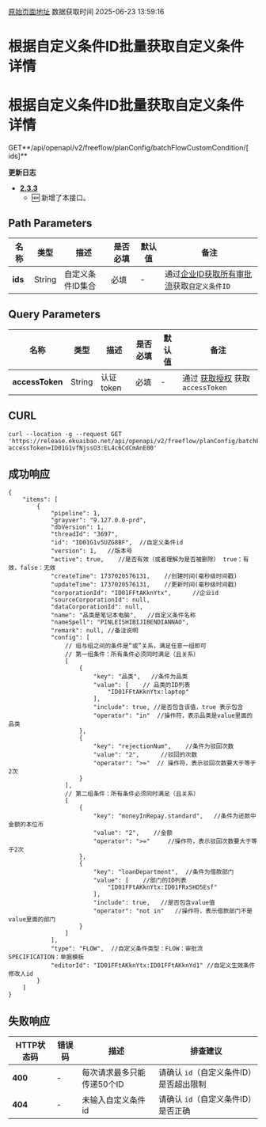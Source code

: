 [原始页面地址](https://docs.ekuaibao.com/docs/open-api/flows/get-Flowcustomcondition-details)
数据获取时间 2025-06-23 13:59:16

# 根据自定义条件ID批量获取自定义条件详情

# 根据自定义条件ID批量获取自定义条件详情  
  
GET**/api/openapi/v2/freeflow/planConfig/batchFlowCustomCondition/[ ids]**

**更新日志**

  * [**2.3.3**](/updateLog/update-log#171)
    * 🆕 新增了本接口。



## Path Parameters​

名称| 类型| 描述| 是否必填| 默认值| 备注  
---|---|---|---|---|---  
**ids**|  String| 自定义条件ID集合| 必填| -| 通过[企业ID获取所有审批流](/docs/open-api/flows/get-AllFreeFlow)获取`自定义条件ID`  
  
## Query Parameters​

名称| 类型| 描述| 是否必填| 默认值| 备注  
---|---|---|---|---|---  
**accessToken**|  String| 认证token| 必填| -| 通过 [获取授权](/docs/open-api/getting-started/auth) 获取 `accessToken`  
  
## CURL​
    
    
    curl --location -g --request GET 'https://release.ekuaibao.net/api/openapi/v2/freeflow/planConfig/batchFlowCustomCondition/[ID01G1v5UZG8BF]?accessToken=ID01G1vfNjssO3:EL4c6CdCmAnE00'  
    

## 成功响应​
    
    
    {  
        "items": [  
            {  
                "pipeline": 1,  
                "grayver": "9.127.0.0-prd",  
                "dbVersion": 1,  
                "threadId": "3697",  
                "id": "ID01G1v5UZG8BF",  //自定义条件id  
                "version": 1,   //版本号  
                "active": true,    //是否有效（或者理解为是否被删除） true：有效，false：无效  
                "createTime": 1737020576131,    //创建时间(毫秒级时间戳)  
                "updateTime": 1737020576131,    //更新时间(毫秒级时间戳)  
                "corporationId": "ID01FFtAKknYtx",      //企业id  
                "sourceCorporationId": null,  
                "dataCorporationId": null,  
                "name": "品类是笔记本电脑",   //自定义条件名称  
                "nameSpell": "PINLEISHIBIJIBENDIANNAO",    
                "remark": null, //备注说明  
                "config": [  
                    // 组与组之间的条件是“或”关系，满足任意一组即可  
                    // 第一组条件：所有条件必须同时满足（且关系）  
                    [  
                        {  
                            "key": "品类",   //条件为品类  
                            "value": [    // 品类的ID列表  
                                "ID01FFtAKknYtx:laptop"   
                            ],  
                            "include": true, //是否包含该值，true 表示包含  
                            "operator": "in"  //操作符，表示品类是value里面的品类  
                        },  
                        {  
                            "key": "rejectionNum",    //条件为驳回次数  
                            "value": "2",      //驳回的次数  
                            "operator": ">="  // 操作符，表示驳回次数要大于等于2次  
                        }  
                    ],  
                    // 第二组条件：所有条件必须同时满足（且关系）  
                    [  
                        {  
                            "key": "moneyInRepay.standard",   //条件为还款中金额的本位币  
                            "value": "2",    //金额  
                            "operator": ">="     //操作符，表示驳回次数要大于等于2次  
                        },  
                        {  
                            "key": "loanDepartment",  //条件为借款部门  
                            "value": [    //部门的ID列表  
                                "ID01FFtAKknYtx:ID01FRxSHD5Esf"  
                            ],  
                            "include": true,   //是否包含value值  
                            "operator": "not in"   //操作符，表示借款部门不是value里面的部门  
                        }  
                    ]  
                ],  
                "type": "FLOW",  //自定义条件类型：FLOW：审批流 SPECIFICATION：单据模板  
                "editorId": "ID01FFtAKknYtx:ID01FFtAKknYd1" //自定义生效条件修改人id  
            }  
        ]  
    }  
    

## 失败响应​

HTTP状态码| 错误码| 描述| 排查建议  
---|---|---|---  
**400**|  -| 每次请求最多只能传递50个ID| 请确认 `id`（自定义条件ID）是否超出限制  
**404**|  -| 未输入自定义条件id| 请确认 `id`（自定义条件ID）是否正确

